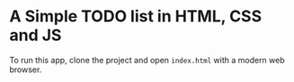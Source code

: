 # A Simple TODO list in HTML, CSS and JS

To run this app, clone the project and open `index.html` with a modern web browser. 
